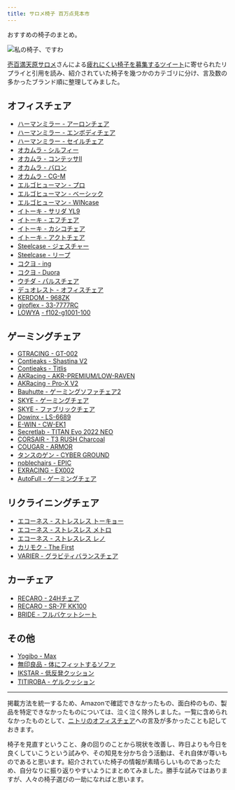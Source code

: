 ```yaml
---
title: サロメ椅子 百万点見本市
---
```

おすすめの椅子のまとめ。

![](https://lh5.googleusercontent.com/ihfUTESwfOFp3E3ODYPFM0coI8B0Wyn21C2kFtzErqvrqS5A0XGsHT49KZQLYZHZLsvvHGxjQRbl-9y-CNWqZVoXssDSpZQhaO7vO1KrckME3-yxACuuVi-6PKXHmEYHd9VWMUtpCtI4eDqa0nzXyvmtp1AEHi8qKU7Qex0pQYJsFgk118xCH9BJfpy2 "私の椅子、ですわ")

[壱百満天原サロメ](https://www.nijisanji.jp/members/salome-hyakumantenbara)さんによる[疲れにくい椅子を募集するツイート](https://twitter.com/1000000lome/status/1534788006913404928)に寄せられたリプライと引用を読み、紹介されていた椅子を幾つかのカテゴリに分け、言及数の多かったブランド順に整理してみました。

オフィスチェア
-------

*   [ハーマンミラー - アーロンチェア](https://www.amazon.co.jp/dp/B01MUZOWBH)
*   [ハーマンミラー - エンボディチェア](https://www.amazon.co.jp/dp/B004HW814E)
*   [ハーマンミラー - セイルチェア](https://www.amazon.co.jp/dp/B0846HM9WF)
*   [オカムラ - シルフィー](https://www.amazon.co.jp/dp/B00L9T9QIS)
*   [オカムラ - コンテッサII](https://www.amazon.co.jp/dp/B072J7ZS6H)
*   [オカムラ - バロン](https://www.amazon.co.jp/dp/B000NMQX1A)
*   [オカムラ - CG-M](https://www.amazon.co.jp/dp/B07SLXPSKD)
*   [エルゴヒューマン - プロ](https://www.amazon.co.jp/dp/B002KG8WA2)
*   [エルゴヒューマン - ベーシック](https://www.amazon.co.jp/dp/B0040JGOSO)
*   [エルゴヒューマン - WINcase](https://www.amazon.co.jp/dp/B0862KHHPQ)
*   [イトーキ - サリダ YL9](https://www.amazon.co.jp/dp/B07RQSN6QK)
*   [イトーキ - エフチェア](https://www.amazon.co.jp/dp/B00VUHPUCU)
*   [イトーキ - カシコチェア](https://www.amazon.co.jp/dp/B00UV07P1Q)
*   [イトーキ - アクトチェア](https://www.amazon.co.jp/dp/B08XPZ7QC5)
*   [Steelcase - ジェスチャー](https://www.amazon.co.jp/dp/B09C42J5WL)
*   [Steelcase - リープ](https://www.amazon.co.jp/dp/B01JA8IMUC)
*   [コクヨ - ing](https://www.amazon.co.jp/dp/B07L6R2M1L)
*   [コクヨ - Duora](https://www.amazon.co.jp/dp/B07651H4V4)
*   [ウチダ - パルスチェア](https://www.amazon.co.jp/dp/B08CMMQG9D)
*   [デュオレスト - オフィスチェア](https://www.amazon.co.jp/dp/B0031WLY1S)
*   [KERDOM - 968ZK](https://www.amazon.co.jp/dp/B096K3F6RJ?th=1)
*   [giroflex - 33-7777RC](https://www.amazon.co.jp/dp/B00V4NQL0A)
*   [LOWYA](https://www.amazon.co.jp/dp/B00NEBRQE0) [- f102-g1001-100](https://www.amazon.co.jp/dp/B00NEBRQE0)

ゲーミングチェア
--------

*   [GTRACING - GT-002](https://www.amazon.co.jp/dp/B088BRG6T1)
*   [Contieaks - Shastina V2](https://www.amazon.co.jp/dp/B09H2SWN7C)
*   [Contieaks - Titlis](https://www.amazon.co.jp/dp/B08BFFLCMY)
*   [AKRacing - AKR-PREMIUM/LOW-RAVEN](https://www.amazon.co.jp/dp/B075R8DPJ5)
*   [AKRacing - Pro-X V2](https://www.amazon.co.jp/dp/B086JTT1GM)
*   [Bauhutte - ゲーミングソファチェア2](https://www.amazon.co.jp/dp/B09MRH2142)
*   [SKYE - ゲーミングチェア](https://www.amazon.co.jp/dp/B09MLHCCLD)
*   [SKYE - ファブリックチェア](https://www.amazon.co.jp/dp/B09PG295HQ)
*   [Dowinx - LS-6689](https://www.amazon.co.jp/dp/B08C79PBSV?th=1)
*   [E-WIN - CW-EK1](https://www.amazon.co.jp/dp/B09NR7MFKL)
*   [Secretlab - TITAN Evo 2022 NEO](https://www.amazon.co.jp/dp/B09CT7PB86)
*   [CORSAIR - T3 RUSH Charcoal](https://www.amazon.co.jp/dp/B07Y9C1NZ3)
*   [COUGAR - ARMOR](https://www.amazon.co.jp/dp/B07FSCD6RT)
*   [タンスのゲン - CYBER GROUND](https://www.amazon.co.jp/dp/B08YDYMS8G)
*   [noblechairs - EPIC](https://www.amazon.co.jp/dp/B099RF42FS)
*   [EXRACING - EX002](https://www.amazon.co.jp/dp/B08G1JNGWH)
*   [AutoFull - ゲーミングチェア](https://www.amazon.co.jp/dp/B08CVNGYHK)

リクライニングチェア
----------

*   [エコーネス - ストレスレス トーキョー](https://www.amazon.co.jp/dp/B08B3B6TNR)
*   [エコーネス - ストレスレス メトロ](https://www.amazon.co.jp/dp/B08B38R8GZ)
*   [エコーネス - ストレスレス レノ](https://www.amazon.co.jp/dp/B09WHRRPLJ)
*   [カリモク - The First](https://www.amazon.co.jp/dp/B0822DTDP1)
*   [VARIER - グラビティバランスチェア](https://www.amazon.co.jp/dp/B0182L4OEQ)

カーチェア
-----

*   [RECARO - 24Hチェア](https://www.amazon.co.jp/dp/B001DLH1V6)
*   [RECARO - SR-7F KK100](https://www.amazon.co.jp/dp/B07BFJB8LR)
*   [BRIDE - フルバケットシート](https://www.amazon.co.jp/dp/B07ZP77BB5)

その他
---

*   [Yogibo - Max](https://www.amazon.co.jp/dp/B00XXFFG8U)
*   [無印良品 - 体にフィットするソファ](https://www.amazon.co.jp/dp/B08QN9V242)
*   [IKSTAR - 低反発クッション](https://www.amazon.co.jp/dp/B076RJN5TK)
*   [TITIROBA - ゲルクッション](https://www.amazon.co.jp/dp/B087QHBYZ2)

* * *

掲載方法を統一するため、Amazonで確認できなかったもの、面白枠のもの、製品を特定できなかったものについては、泣く泣く除外しました。一覧に含められなかったものとして、[ニトリのオフィスチェア](https://www.nitori-net.jp/ec/search/?q=%E3%82%AA%E3%83%95%E3%82%A3%E3%82%B9%E3%83%81%E3%82%A7%E3%82%A2)への言及が多かったことも記しておきます。

椅子を見直すということ、身の回りのことから現状を改善し、昨日よりも今日を良くしていこうという試みや、その知見を分かち合う活動は、それ自体が尊いものであると思います。紹介されていた椅子の情報が素晴らしいものであったため、自分なりに振り返りやすいようにまとめてみました。勝手な試みではありますが、人々の椅子選びの一助になればと思います。
